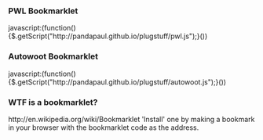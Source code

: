 <h3>PWL Bookmarklet</h3>
javascript:(function(){$.getScript("http://pandapaul.github.io/plugstuff/pwl.js");}())

<h3>Autowoot Bookmarklet</h3>
javascript:(function(){$.getScript("http://pandapaul.github.io/plugstuff/autowoot.js");}())

<h3>WTF is a bookmarklet?</h3>
http://en.wikipedia.org/wiki/Bookmarklet
'Install' one by making a bookmark in your browser with the bookmarklet code as the address.